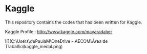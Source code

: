 # Kaggle

This repository contains the codes that has been written for Kaggle.

Kaggle Profile : http://www.kaggle.com/mayaradaher

![](C:\Users\dePaulaM\OneDrive - AECOM\Área de Trabalho\kaggle_medal.png)

